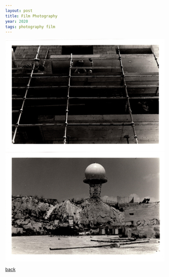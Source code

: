 ```yaml
---
layout: post
title: Film Photography
year: 2020
tags: photography film
---
```


![Travel-1](/assets/img/collections/film-photo/img001.jpg)
![Travel-1](/assets/img/collections/film-photo/img002.jpg)

[back](.)

